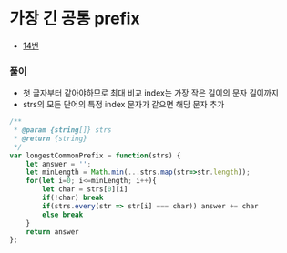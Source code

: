 # 가장 긴 공통 prefix
 - [14번](https://leetcode.com/problems/longest-common-prefix/)


### 풀이
  - 첫 글자부터 같아야하므로 최대 비교 index는 가장 작은 길이의 문자 길이까지
  - strs의 모든 단어의 특정 index 문자가 같으면 해당 문자 추가


  ```javascript
  /**
   * @param {string[]} strs
   * @return {string}
   */
  var longestCommonPrefix = function(strs) {
      let answer = '';
      let minLength = Math.min(...strs.map(str=>str.length));
      for(let i=0; i<=minLength; i++){
          let char = strs[0][i]
          if(!char) break
          if(strs.every(str => str[i] === char)) answer += char
          else break
      }
      return answer
  };
  ```